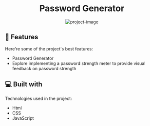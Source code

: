 <h1 align="center" id="title">Password Generator</h1>

<p align="center"><img src="https://socialify.git.ci/Moinnazeer/Passwordgenerator/image?description=1&amp;descriptionEditable=A%20simple%20web%20application%20that%20generates%20random%20passwords%20and%20allows%20users%20to%20copy%20them%20to%20their%20clipboard.%0A&amp;font=Rokkitt&amp;forks=1&amp;issues=1&amp;language=1&amp;name=1&amp;owner=1&amp;pattern=Circuit%20Board&amp;pulls=1&amp;stargazers=1&amp;theme=Auto" alt="project-image"></p>

  
  
<h2>🧐 Features</h2>

Here're some of the project's best features:

*   Password Generator
*   Explore implementing a password strength meter to provide visual feedback on password strength

  
  
<h2>💻 Built with</h2>

Technologies used in the project:

*   Html
*   CSS
*   JavaScript
